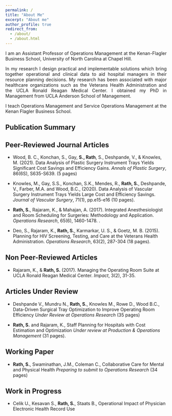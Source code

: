 ```yaml
---
permalink: /
title: "About Me"
excerpt: "About me"
author_profile: true
redirect_from:
  - /about/
  - /about.html
---
```

<p align="justify">
I am an Assistant Professor of Operations Management at the Kenan-Flagler Business School, University of North Carolina at Chapel Hill. <br>
</p>
<p align="justify">
In my research I design practical and implementable solutions which bring together operational and clinical data to aid hospital managers in their resource planning decisions. My research has been associated with major healthcare organizations such as the Veterans Health Administration and the UCLA Ronald Reagan Medical Center.  I obtained my PhD in Management from UCLA Anderson School of Management.<br>
</p>
<p align="justify">
I teach Operations Management and Service Operations Management at the Kenan Flagler Business School.<br>
</p>

## Publication Summary



Peer-Reviewed Journal Articles
------------------------------

-   Wood, B. C., Konchan, S., Gay, **S., Rath**, S., Deshpande, V., & Knowles, M. (2021). Data Analysis of Plastic Surgery Instrument Trays Yields Significant Cost Savings and Efficiency Gains. *Annals of Plastic Surgery*, 86(6S), S635-S639. (5 pages)

-   Knowles, M., Gay, S.S., Konchan, S.K., Mendes, R., **Rath, S.**, Deshpande, V., Farber, M.A. and Wood, B.C., (2020). Data Analysis of Vascular Surgery Instrument Trays Yields Large Cost and Efficiency Savings. *Journal of Vascular Surgery*, 71(1), pp.e15-e16 (10 pages).

-   **Rath, S.**, Rajaram, K., & Mahajan, A. (2017). Integrated Anesthesiologist and Room Scheduling for Surgeries: Methodology and Application. *Operations Research*, 65(6), 1460-1478. .

-   Deo, S., Rajaram, K., **Rath, S.**, Karmarkar, U. S., & Goetz, M. B. (2015). Planning for HIV Screening, Testing, and Care at the Veterans Health Administration. *Operations Research*, 63(2), 287-304 (18 pages).

Non Peer-Reviewed Articles
--------------------------

-   Rajaram, K., & **Rath, S.** (2017). Managing the Operating Room Suite at UCLA Ronald Reagan Medical Center. *Impact*, 3(2), 31-35.

Articles Under Review
---------------------

-   Deshpande V., Mundru N., **Rath, S.**, Knowles M., Rowe D., Wood B.C., Data-Driven Surgical Tray Optimization to Improve Operating Room Efficiency *Under Review at Operations Research* (35 pages)

-   **Rath, S.** and Rajaram, K., Staff Planning for Hospitals with Cost Estimation and Optimization *Under review at Production & Operations Management* (31 pages).

Working Paper
-------------

-   **Rath, S.**, Swaminathan, J.M., Coleman C., Collaborative Care for Mental and Physical Health *Preparing to submit to Operations Research* (34 pages)

Work in Progress
----------------

-   Celik U., Kesavan S., **Rath, S.**, Staats B., Operational Impact of Physician Electronic Health Record Use




